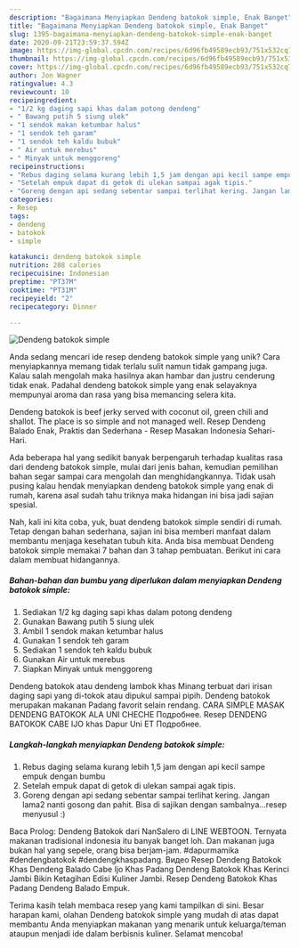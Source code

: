 ```yaml
---
description: "Bagaimana Menyiapkan Dendeng batokok simple, Enak Banget"
title: "Bagaimana Menyiapkan Dendeng batokok simple, Enak Banget"
slug: 1395-bagaimana-menyiapkan-dendeng-batokok-simple-enak-banget
date: 2020-09-21T23:59:37.594Z
image: https://img-global.cpcdn.com/recipes/6d96fb49589ecb93/751x532cq70/dendeng-batokok-simple-foto-resep-utama.jpg
thumbnail: https://img-global.cpcdn.com/recipes/6d96fb49589ecb93/751x532cq70/dendeng-batokok-simple-foto-resep-utama.jpg
cover: https://img-global.cpcdn.com/recipes/6d96fb49589ecb93/751x532cq70/dendeng-batokok-simple-foto-resep-utama.jpg
author: Jon Wagner
ratingvalue: 4.3
reviewcount: 10
recipeingredient:
- "1/2 kg daging sapi khas dalam potong dendeng"
- " Bawang putih 5 siung ulek"
- "1 sendok makan ketumbar halus"
- "1 sendok teh garam"
- "1 sendok teh kaldu bubuk"
- " Air untuk merebus"
- " Minyak untuk menggoreng"
recipeinstructions:
- "Rebus daging selama kurang lebih 1,5 jam dengan api kecil sampe empuk dengan bumbu"
- "Setelah empuk dapat di getok di ulekan sampai agak tipis."
- "Goreng dengan api sedang sebentar sampai terlihat kering. Jangan lama2 nanti gosong dan pahit. Bisa di sajikan dengan sambalnya...resep menyusul :)"
categories:
- Resep
tags:
- dendeng
- batokok
- simple

katakunci: dendeng batokok simple 
nutrition: 288 calories
recipecuisine: Indonesian
preptime: "PT37M"
cooktime: "PT31M"
recipeyield: "2"
recipecategory: Dinner

---
```



![Dendeng batokok simple](https://img-global.cpcdn.com/recipes/6d96fb49589ecb93/751x532cq70/dendeng-batokok-simple-foto-resep-utama.jpg)

Anda sedang mencari ide resep dendeng batokok simple yang unik? Cara menyiapkannya memang tidak terlalu sulit namun tidak gampang juga. Kalau salah mengolah maka hasilnya akan hambar dan justru cenderung tidak enak. Padahal dendeng batokok simple yang enak selayaknya mempunyai aroma dan rasa yang bisa memancing selera kita.

Dendeng batokok is beef jerky served with coconut oil, green chili and shallot. The place is so simple and not managed well. Resep Dendeng Balado Enak, Praktis dan Sederhana - Resep Masakan Indonesia Sehari-Hari.

Ada beberapa hal yang sedikit banyak berpengaruh terhadap kualitas rasa dari dendeng batokok simple, mulai dari jenis bahan, kemudian pemilihan bahan segar sampai cara mengolah dan menghidangkannya. Tidak usah pusing kalau hendak menyiapkan dendeng batokok simple yang enak di rumah, karena asal sudah tahu triknya maka hidangan ini bisa jadi sajian spesial.


Nah, kali ini kita coba, yuk, buat dendeng batokok simple sendiri di rumah. Tetap dengan bahan sederhana, sajian ini bisa memberi manfaat dalam membantu menjaga kesehatan tubuh kita. Anda bisa membuat Dendeng batokok simple memakai 7 bahan dan 3 tahap pembuatan. Berikut ini cara dalam membuat hidangannya.

<!--inarticleads1-->

##### Bahan-bahan dan bumbu yang diperlukan dalam menyiapkan Dendeng batokok simple:

1. Sediakan 1/2 kg daging sapi khas dalam potong dendeng
1. Gunakan  Bawang putih 5 siung ulek
1. Ambil 1 sendok makan ketumbar halus
1. Gunakan 1 sendok teh garam
1. Sediakan 1 sendok teh kaldu bubuk
1. Gunakan  Air untuk merebus
1. Siapkan  Minyak untuk menggoreng


Dendeng batokok atau dendeng lambok khas Minang terbuat dari irisan daging sapi yang di-tokok atau dipukul sampai pipih. Dendeng batokok merupakan makanan Padang favorit selain rendang. CARA SIMPLE MASAK DENDENG BATOKOK ALA UNI CHECHE Подробнее. Resep DENDENG BATOKOK CABE IJO khas Dapur Uni ET Подробнее. 

<!--inarticleads2-->

##### Langkah-langkah menyiapkan Dendeng batokok simple:

1. Rebus daging selama kurang lebih 1,5 jam dengan api kecil sampe empuk dengan bumbu
1. Setelah empuk dapat di getok di ulekan sampai agak tipis.
1. Goreng dengan api sedang sebentar sampai terlihat kering. Jangan lama2 nanti gosong dan pahit. Bisa di sajikan dengan sambalnya...resep menyusul :)


Baca Prolog: Dendeng Batokok dari NanSalero di LINE WEBTOON. Ternyata makanan tradisional indonesia itu banyak banget loh. Dan makanan juga bukan hal yang sepele, orang bisa berjam-jam. #dapurmamika #dendengbatokok #dendengkhaspadang. Видео Resep Dendeng Batokok Khas Dendeng Balado Cabe Ijo Khas Padang Dendeng Batokok Khas Kerinci Jambi Bikin Ketagihan Edisi Kuliner Jambi. Resep Dendeng Batokok Khas Padang Dendeng Balado Empuk. 

Terima kasih telah membaca resep yang kami tampilkan di sini. Besar harapan kami, olahan Dendeng batokok simple yang mudah di atas dapat membantu Anda menyiapkan makanan yang menarik untuk keluarga/teman ataupun menjadi ide dalam berbisnis kuliner. Selamat mencoba!
